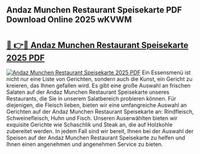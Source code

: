 ## Andaz Munchen Restaurant Speisekarte PDF Download Online 2025 wKVWM

# <h2><a href="http://gc63k8a.nevu.top/?p=Andaz+Munchen+Restaurant+Speisekarte">🔗 👉🔴 Andaz Munchen Restaurant Speisekarte 2025 PDF</a></h2>

[![Andaz Munchen Restaurant Speisekarte 2025 PDF](https://i.imgur.com/dBaPXMq.png)](http://gc63k8a.nevu.top/?p=Andaz+Munchen+Restaurant+Speisekarte)
Ein Essensmenü ist nicht nur eine Liste von Gerichten, sondern auch die Kunst, ein Gericht zu kreieren, das Ihnen gefallen wird. Es gibt eine große Auswahl an frischen Salaten auf der Andaz Munchen Restaurant Speisekarte unseres Restaurants, die Sie in unserem Salatbereich probieren können. Für diejenigen, die Fleisch lieben, bieten wir eine umfangreiche Auswahl an Gerichten auf der Andaz Munchen Restaurant Speisekarte an: Rindfleisch, Schweinefleisch, Huhn und Fisch. Unseren Auserwählten bieten wir exquisite Gerichte wie Schaschlik und Steak an, die auf Holzkohle zubereitet werden. In jedem Fall sind wir bereit, Ihnen bei der Auswahl der Speisen auf der Andaz Munchen Restaurant Speisekarte zu helfen und Ihnen einen angenehmen und angenehmen Service zu bieten.
